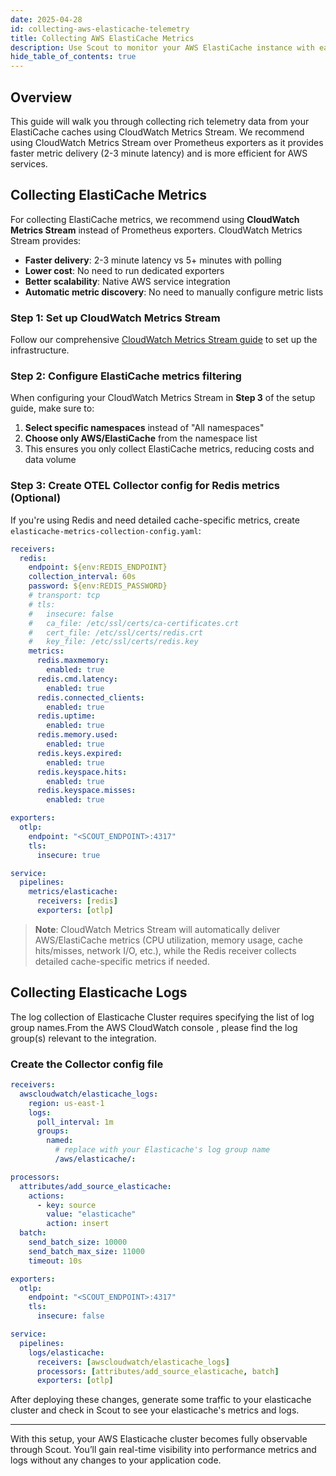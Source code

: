 ```yaml
---
date: 2025-04-28
id: collecting-aws-elasticache-telemetry
title: Collecting AWS ElastiCache Metrics
description: Use Scout to monitor your AWS ElastiCache instance with ease
hide_table_of_contents: true
---
```


## Overview

This guide will walk you through collecting rich telemetry data from your
ElastiCache caches using CloudWatch Metrics Stream. We recommend using CloudWatch
Metrics Stream over Prometheus exporters as it provides faster metric delivery
(2-3 minute latency) and is more efficient for AWS services.

## Collecting ElastiCache Metrics

For collecting ElastiCache metrics, we recommend using **CloudWatch Metrics Stream** instead of Prometheus exporters. CloudWatch Metrics Stream provides:

- **Faster delivery**: 2-3 minute latency vs 5+ minutes with polling
- **Lower cost**: No need to run dedicated exporters
- **Better scalability**: Native AWS service integration
- **Automatic metric discovery**: No need to manually configure metric lists

### Step 1: Set up CloudWatch Metrics Stream

Follow our comprehensive [CloudWatch Metrics Stream guide](../cloudwatch-metrics-stream.md) to set up the infrastructure.

### Step 2: Configure ElastiCache metrics filtering

When configuring your CloudWatch Metrics Stream in **Step 3** of the setup guide, make sure to:

1. **Select specific namespaces** instead of "All namespaces"
2. **Choose only AWS/ElastiCache** from the namespace list
3. This ensures you only collect ElastiCache metrics, reducing costs and data volume

### Step 3: Create OTEL Collector config for Redis metrics (Optional)

If you're using Redis and need detailed cache-specific metrics, create `elasticache-metrics-collection-config.yaml`:

```yaml
receivers:
  redis:
    endpoint: ${env:REDIS_ENDPOINT}
    collection_interval: 60s
    password: ${env:REDIS_PASSWORD}
    # transport: tcp
    # tls:
    #   insecure: false
    #   ca_file: /etc/ssl/certs/ca-certificates.crt
    #   cert_file: /etc/ssl/certs/redis.crt
    #   key_file: /etc/ssl/certs/redis.key
    metrics:
      redis.maxmemory:
        enabled: true
      redis.cmd.latency:
        enabled: true
      redis.connected_clients:
        enabled: true
      redis.uptime:
        enabled: true
      redis.memory.used:
        enabled: true
      redis.keys.expired:
        enabled: true
      redis.keyspace.hits:
        enabled: true
      redis.keyspace.misses:
        enabled: true

exporters:
  otlp:
    endpoint: "<SCOUT_ENDPOINT>:4317"
    tls:
      insecure: true

service:
  pipelines:
    metrics/elasticache:
      receivers: [redis]
      exporters: [otlp]
```

> **Note**: CloudWatch Metrics Stream will automatically deliver AWS/ElastiCache metrics (CPU utilization, memory usage, cache hits/misses, network I/O, etc.), while the Redis receiver collects detailed cache-specific metrics if needed.

## Collecting Elasticache Logs

The log collection of Elasticache Cluster requires specifying
the list of log group names.From the AWS CloudWatch console
, please find the log group(s) relevant to the integration.

### Create the Collector config file

```yaml
receivers:
  awscloudwatch/elasticache_logs:
    region: us-east-1
    logs:
      poll_interval: 1m
      groups:
        named:
          # replace with your Elasticache's log group name
          /aws/elasticache/:

processors:
  attributes/add_source_elasticache:
    actions:
      - key: source
        value: "elasticache"
        action: insert
  batch:
    send_batch_size: 10000
    send_batch_max_size: 11000
    timeout: 10s

exporters:
  otlp:
    endpoint: "<SCOUT_ENDPOINT>:4317"
    tls:
      insecure: false

service:
  pipelines:
    logs/elasticache:
      receivers: [awscloudwatch/elasticache_logs]
      processors: [attributes/add_source_elasticache, batch]
      exporters: [otlp]
```

After deploying these changes, generate some traffic to your elasticache cluster
and check in Scout to see your elasticache's metrics and logs.

---

With this setup, your AWS Elasticache cluster becomes fully observable through Scout.
You’ll gain real-time visibility into performance metrics and logs without
any changes to your application code.

